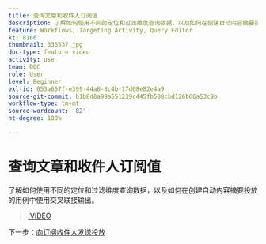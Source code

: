 ```yaml
---
title: 查询文章和收件人订阅值
description: 了解如何使用不同的定位和过滤维度查询数据，以及如何在创建自动内容摘要投放的用例中使用交叉联接输出。
feature: Workflows, Targeting Activity, Query Editor
kt: 8166
thumbnail: 336537.jpg
doc-type: feature video
activity: use
team: DOC
role: User
level: Beginner
exl-id: 053a657f-e399-44a8-8c4b-17d08e82e4a9
source-git-commit: b1b8d8a99a551239c445fb588cbd126b66a53c9b
workflow-type: tm+mt
source-wordcount: '82'
ht-degree: 100%

---
```


# 查询文章和收件人订阅值

了解如何使用不同的定位和过滤维度查询数据，以及如何在创建自动内容摘要投放的用例中使用交叉联接输出。

>[!VIDEO](https://video.tv.adobe.com/v/336537?quality=12&learn=on)

下一步：[向订阅收件人发送投放](/help/tutorial-use-soap-apis/send-delivery-to-subscribed-recipients.md)
